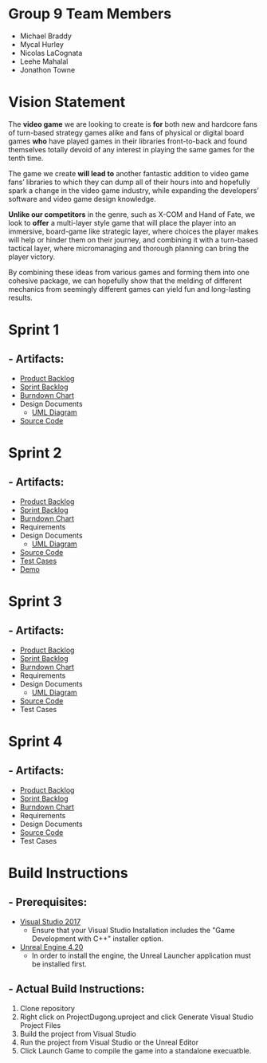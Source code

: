 # **Group 9 Team Members** ##
 * Michael Braddy
 * Mycal Hurley
 * Nicolas LaCognata
 * Leehe Mahalal
 * Jonathon Towne

# **Vision Statement** #
The **video game** we are looking to create is **for** both new and hardcore fans of turn-based strategy games alike and fans of physical or digital board games **who** have played games in their libraries front-to-back and found themselves totally devoid of any interest in playing the same games for the tenth time. 

The game we create **will lead to** another fantastic addition to video game fans’ libraries to which they can dump all of their hours into and hopefully spark a change in the video game industry, while expanding the developers’ software and video game design knowledge. 

**Unlike our competitors** in the genre, such as X-COM and Hand of Fate, we look to **offer** a multi-layer style game that will place the player into an immersive, board-game like strategic layer, where choices the player makes will help or hinder them on their journey, and combining it with a turn-based tactical layer, where micromanaging and thorough planning can bring the player victory. 

By combining these ideas from various games and forming them into one cohesive package, we can hopefully show that the melding of different mechanics from seemingly different games can yield fun and long-lasting results.


# **Sprint 1** #
## - Artifacts: ##
 * [Product Backlog](https://docs.google.com/spreadsheets/d/1FxY-qbvGDkkUI8tIZJHYso7-Uor7JPo_f5E1Ujkn6xM/edit#gid=0)
 * [Sprint Backlog](https://docs.google.com/spreadsheets/d/1FxY-qbvGDkkUI8tIZJHYso7-Uor7JPo_f5E1Ujkn6xM/edit#gid=1243541607)
 * [Burndown Chart](https://docs.google.com/spreadsheets/d/1I-cR443cr63v2pQKkErty8p0xOWFpqf7G6ANbKBXxFQ/edit#gid=0)
 * Design Documents
   * [UML Diagram](https://github.com/POOPGang/Project-Dugong/blob/master/Product%20Management/UML/SystemArchitecture.png)
 * [Source Code](https://github.com/POOPGang/Project-Dugong/tree/master/Source)

# **Sprint 2** #
## - Artifacts: ##
 * [Product Backlog](https://docs.google.com/spreadsheets/d/1FxY-qbvGDkkUI8tIZJHYso7-Uor7JPo_f5E1Ujkn6xM/edit#gid=0)
 * [Sprint Backlog](https://docs.google.com/spreadsheets/d/1FxY-qbvGDkkUI8tIZJHYso7-Uor7JPo_f5E1Ujkn6xM/edit#gid=1068526948)
 * [Burndown Chart](https://docs.google.com/spreadsheets/d/1I-cR443cr63v2pQKkErty8p0xOWFpqf7G6ANbKBXxFQ/edit#gid=1828885041)
 * Requirements
 * Design Documents
    * [UML Diagram](https://github.com/POOPGang/Project-Dugong/blob/master/Product%20Management/UML/SystemArchitecture.png)
 * [Source Code](https://github.com/POOPGang/Project-Dugong/tree/master/Source)
 * [Test Cases](https://github.com/POOPGang/Project-Dugong/tree/master/Source/ProjectDugong/Private/Tests)
 * [Demo](https://youtu.be/S1d3dCOJrn8)
 
 
# **Sprint 3** #
## - Artifacts: ##
 * [Product Backlog](https://docs.google.com/spreadsheets/d/1FxY-qbvGDkkUI8tIZJHYso7-Uor7JPo_f5E1Ujkn6xM/edit#gid=0)
 * [Sprint Backlog](https://docs.google.com/spreadsheets/d/1FxY-qbvGDkkUI8tIZJHYso7-Uor7JPo_f5E1Ujkn6xM/edit#gid=1441655908)
 * [Burndown Chart](https://docs.google.com/spreadsheets/d/1I-cR443cr63v2pQKkErty8p0xOWFpqf7G6ANbKBXxFQ/edit#gid=16660030)
 * Requirements
 * Design Documents
   * [UML Diagram](https://github.com/POOPGang/Project-Dugong/blob/master/Product%20Management/UML/SystemArchitecture.png)
 * [Source Code](https://github.com/POOPGang/Project-Dugong/tree/master/Source/ProjectDugong)
 * Test Cases

# **Sprint 4** #
## - Artifacts: ##
 * [Product Backlog](https://docs.google.com/spreadsheets/d/1FxY-qbvGDkkUI8tIZJHYso7-Uor7JPo_f5E1Ujkn6xM/edit#gid=0)
 * [Sprint Backlog](https://docs.google.com/spreadsheets/d/1FxY-qbvGDkkUI8tIZJHYso7-Uor7JPo_f5E1Ujkn6xM/edit#gid=1578825482)
 * [Burndown Chart](https://docs.google.com/spreadsheets/d/1I-cR443cr63v2pQKkErty8p0xOWFpqf7G6ANbKBXxFQ/edit#gid=170721525)
 * Requirements
 * Design Documents
 * [Source Code](https://github.com/POOPGang/Project-Dugong/tree/master/Source)
 * Test Cases


# **Build Instructions** #

## - Prerequisites: ##
* [Visual Studio 2017](https://visualstudio.microsoft.com/downloads/)
  * Ensure that your Visual Studio Installation includes the "Game Development with C++" installer option.
* [Unreal Engine 4.20](https://www.unrealengine.com/en-US/download)
  * In order to install the engine, the Unreal Launcher application must be installed first.

## - Actual Build Instructions: ##
1. Clone repository
2. Right click on ProjectDugong.uproject and click Generate Visual Studio Project Files
3. Build the project from Visual Studio
4. Run the project from Visual Studio or the Unreal Editor
5. Click Launch Game to compile the game into a standalone execuatble.
